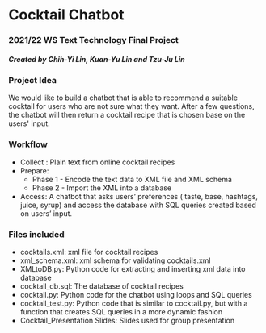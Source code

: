 # Cocktail Chatbot

### 2021/22 WS Text Technology Final Project
##### Created by Chih-Yi Lin, Kuan-Yu Lin and Tzu-Ju Lin

### Project Idea
We would like to build a chatbot that is able to recommend a suitable cocktail for users who are not sure what they want.
After a few questions, the chatbot will then return a cocktail recipe that is chosen base on the users' input.

### Workflow
* Collect : Plain text from online cocktail recipes
* Prepare: 
  * Phase 1 - Encode the text data to XML file and XML schema
  * Phase 2 - Import the XML into a database
* Access: A chatbot that asks users’ preferences ( taste, base, hashtags, juice, syrup) and access the database with SQL queries created based on users’ input.



### Files included
  * cocktails.xml: xml file for cocktail recipes
  * xml_schema.xml: xml schema for validating cocktails.xml
  * XMLtoDB.py: Python code for extracting and inserting xml data into database
  * cocktail_db.sql: The database of cocktail recipes
  * cocktail.py: Python code for the chatbot using loops and SQL queries
  * cocktail_test.py: Python code that is similar to cocktail.py, but with a function that creates SQL queries in a more dynamic fashion
  * Cocktail_Presentation Slides: Slides used for group presentation
